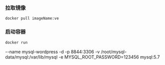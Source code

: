 ### 拉取镜像
```shell
docker pull imageName:ve

```
### 启动容器
```shell
docker run 

```
--name mysql-wordpress -d -p 8844:3306 -v /root/mysql-data/mysql:/var/lib/mysql -e MYSQL_ROOT_PASSWORD=123456 mysql:5.7